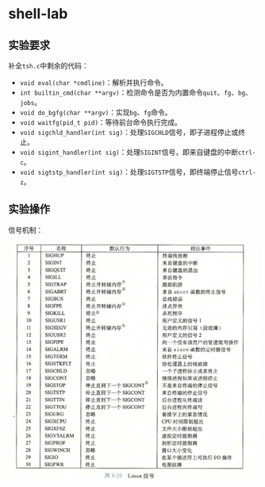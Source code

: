 # shell-lab

## 实验要求

补全`tsh.c`中剩余的代码：

- `void eval(char *cmdline)`：解析并执行命令。
- `int builtin_cmd(char **argv)`：检测命令是否为内置命令`quit`、`fg`、`bg`、`jobs`。
- `void do_bgfg(char **argv)`：实现`bg`、`fg`命令。
- `void waitfg(pid_t pid)`：等待前台命令执行完成。
- `void sigchld_handler(int sig)`：处理`SIGCHLD`信号，即子进程停止或终止。
- `void sigint_handler(int sig)`：处理`SIGINT`信号，即来自键盘的中断`ctrl-c`。
- `void sigtstp_handler(int sig)`：处理`SIGTSTP`信号，即终端停止信号`ctrl-z`。

## 实验操作

信号机制：

![image-20201112194636660](CSAPP-shell-lab.assets/image-20201112194636660.png)

